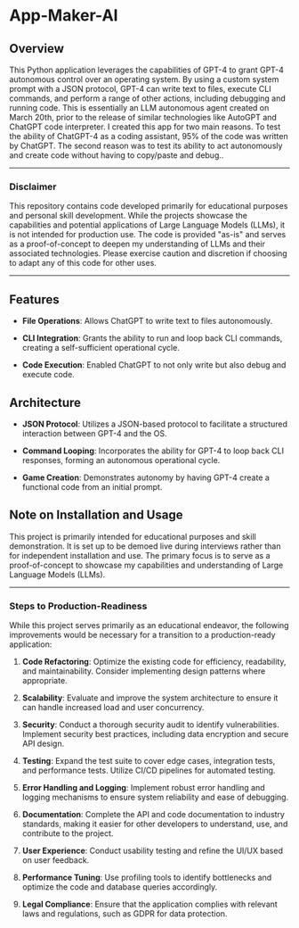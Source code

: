 # App-Maker-AI

## Overview

This Python application leverages the capabilities of GPT-4 to grant GPT-4 autonomous control over an operating system. By using a custom system prompt with a JSON protocol, GPT-4 can write text to files, execute CLI commands, and perform a range of other actions, including debugging and running code. This is essentially an LLM autonomous agent created on March 20th, prior to the release of similar technologies like AutoGPT and ChatGPT code interpreter. I created this app for two main reasons. To test the ability of ChatGPT-4 as a coding assistant, 95% of the code was written by ChatGPT. The second reason was to test its ability to act autonomously and create code without having to copy/paste and debug..

---

### Disclaimer

This repository contains code developed primarily for educational purposes and personal skill development. While the projects showcase the capabilities and potential applications of Large Language Models (LLMs), it is not intended for production use. The code is provided "as-is" and serves as a proof-of-concept to deepen my understanding of LLMs and their associated technologies. Please exercise caution and discretion if choosing to adapt any of this code for other uses.

---


## Features

- **File Operations**: Allows ChatGPT to write text to files autonomously.
  
- **CLI Integration**: Grants the ability to run and loop back CLI commands, creating a self-sufficient operational cycle.

- **Code Execution**: Enabled ChatGPT to not only write but also debug and execute code.

## Architecture

- **JSON Protocol**: Utilizes a JSON-based protocol to facilitate a structured interaction between GPT-4 and the OS.

- **Command Looping**: Incorporates the ability for GPT-4 to loop back CLI responses, forming an autonomous operational cycle.

- **Game Creation**: Demonstrates autonomy by having GPT-4 create a functional code from an initial prompt.

## Note on Installation and Usage

This project is primarily intended for educational purposes and skill demonstration. It is set up to be demoed live during interviews rather than for independent installation and use. The primary focus is to serve as a proof-of-concept to showcase my capabilities and understanding of Large Language Models (LLMs).

---

### Steps to Production-Readiness

While this project serves primarily as an educational endeavor, the following improvements would be necessary for a transition to a production-ready application:

1. **Code Refactoring**: Optimize the existing code for efficiency, readability, and maintainability. Consider implementing design patterns where appropriate.
  
2. **Scalability**: Evaluate and improve the system architecture to ensure it can handle increased load and user concurrency.
  
3. **Security**: Conduct a thorough security audit to identify vulnerabilities. Implement security best practices, including data encryption and secure API design.
  
4. **Testing**: Expand the test suite to cover edge cases, integration tests, and performance tests. Utilize CI/CD pipelines for automated testing.
  
5. **Error Handling and Logging**: Implement robust error handling and logging mechanisms to ensure system reliability and ease of debugging.
  
6. **Documentation**: Complete the API and code documentation to industry standards, making it easier for other developers to understand, use, and contribute to the project.
  
7. **User Experience**: Conduct usability testing and refine the UI/UX based on user feedback.
  
8. **Performance Tuning**: Use profiling tools to identify bottlenecks and optimize the code and database queries accordingly.
  
9. **Legal Compliance**: Ensure that the application complies with relevant laws and regulations, such as GDPR for data protection.

